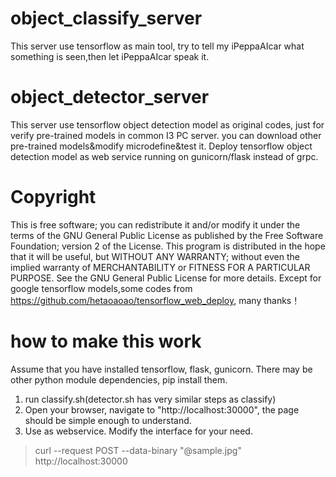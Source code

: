 # object_classify_server
This server use tensorflow as main tool, try to tell my iPeppaAIcar what something is seen,then let iPeppaAIcar speak it.

# object_detector_server
This server use tensorflow object detection model as original codes, just for verify pre-trained models in common I3 PC server. you can download other pre-trained models&modify microdefine&test it.
Deploy tensorflow object detection model as web service running on gunicorn/flask instead of grpc.

# Copyright
This is free software; you can redistribute it and/or modify it under the terms of the GNU General Public License as published by the Free Software Foundation; version 2 of the License.
This program is distributed in the hope that it will be useful, but WITHOUT ANY WARRANTY; without even the implied warranty of MERCHANTABILITY or FITNESS FOR A PARTICULAR PURPOSE. See the GNU General Public License for more details.
Except for google tensorflow models,some codes from https://github.com/hetaoaoao/tensorflow_web_deploy, many thanks！

# how to make this work
Assume that you have installed tensorflow, flask, gunicorn. There may be other python module dependencies, pip install them.
1. run classify.sh(detector.sh has very similar steps as classify)
2. Open your browser, navigate to "http://localhost:30000", the page should be simple enough to understand.
3. Use as webservice. Modify the interface for your need.   
  > curl --request POST --data-binary "@sample.jpg" http://localhost:30000

